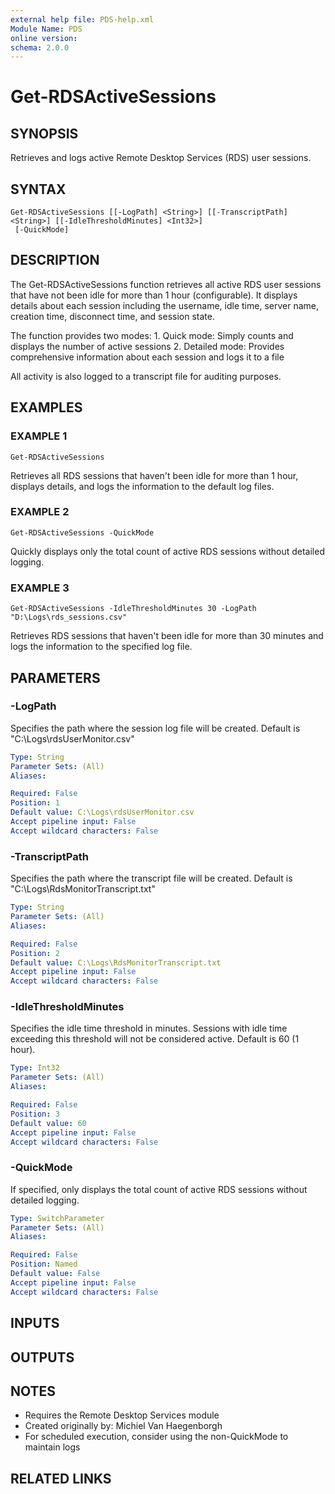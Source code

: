 ```yaml
---
external help file: PDS-help.xml
Module Name: PDS
online version:
schema: 2.0.0
---
```


# Get-RDSActiveSessions

## SYNOPSIS
Retrieves and logs active Remote Desktop Services (RDS) user sessions.

## SYNTAX

```
Get-RDSActiveSessions [[-LogPath] <String>] [[-TranscriptPath] <String>] [[-IdleThresholdMinutes] <Int32>]
 [-QuickMode]
```

## DESCRIPTION
The Get-RDSActiveSessions function retrieves all active RDS user sessions that have not been 
idle for more than 1 hour (configurable).
It displays details about each session including
the username, idle time, server name, creation time, disconnect time, and session state.

The function provides two modes:
1.
Quick mode: Simply counts and displays the number of active sessions
2.
Detailed mode: Provides comprehensive information about each session and logs it to a file

All activity is also logged to a transcript file for auditing purposes.

## EXAMPLES

### EXAMPLE 1
```
Get-RDSActiveSessions
```

Retrieves all RDS sessions that haven't been idle for more than 1 hour, displays details,
and logs the information to the default log files.

### EXAMPLE 2
```
Get-RDSActiveSessions -QuickMode
```

Quickly displays only the total count of active RDS sessions without detailed logging.

### EXAMPLE 3
```
Get-RDSActiveSessions -IdleThresholdMinutes 30 -LogPath "D:\Logs\rds_sessions.csv"
```

Retrieves RDS sessions that haven't been idle for more than 30 minutes and logs
the information to the specified log file.

## PARAMETERS

### -LogPath
Specifies the path where the session log file will be created.
Default is "C:\Logs\rdsUserMonitor.csv"

```yaml
Type: String
Parameter Sets: (All)
Aliases:

Required: False
Position: 1
Default value: C:\Logs\rdsUserMonitor.csv
Accept pipeline input: False
Accept wildcard characters: False
```

### -TranscriptPath
Specifies the path where the transcript file will be created.
Default is "C:\Logs\RdsMonitorTranscript.txt"

```yaml
Type: String
Parameter Sets: (All)
Aliases:

Required: False
Position: 2
Default value: C:\Logs\RdsMonitorTranscript.txt
Accept pipeline input: False
Accept wildcard characters: False
```

### -IdleThresholdMinutes
Specifies the idle time threshold in minutes.
Sessions with idle time exceeding this
threshold will not be considered active.
Default is 60 (1 hour).

```yaml
Type: Int32
Parameter Sets: (All)
Aliases:

Required: False
Position: 3
Default value: 60
Accept pipeline input: False
Accept wildcard characters: False
```

### -QuickMode
If specified, only displays the total count of active RDS sessions without detailed logging.

```yaml
Type: SwitchParameter
Parameter Sets: (All)
Aliases:

Required: False
Position: Named
Default value: False
Accept pipeline input: False
Accept wildcard characters: False
```

## INPUTS

## OUTPUTS

## NOTES
- Requires the Remote Desktop Services module
- Created originally by: Michiel Van Haegenborgh
- For scheduled execution, consider using the non-QuickMode to maintain logs

## RELATED LINKS
